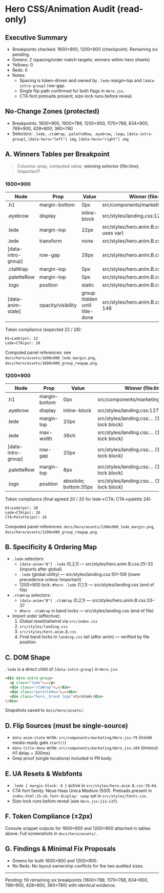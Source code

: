 # Hero CSS/Animation Audit (read-only)

## Executive Summary
- Breakpoints checked: 1600×900, 1200×900 (checkpoint). Remaining six pending.
- Greens: 2 (spacing/order match targets; winners within hero sheets)
- Yellows: 0
- Reds: 0
- Notes:
  - Spacing is token-driven and owned by `.lede` margin-top and `[data-intro-group]` row-gap.
  - Single flip path confirmed for both flags in `Hero.jsx`.
  - CTA font preloads present; size-lock runs before reveal.

## No-Change Zones (protected)
- Breakpoints: 1600×900, 1600×788, 1200×900, 1170×788, 834×900, 768×900, 428×800, 360×780
- Selectors: `.lede`, `.ctaWrap`, `.paletteRow`, `.eyebrow`, `.logo`, `[data-intro-group]`, `[data-hero="left"] img`, `[data-hero="right"] img`

## A. Winners Tables per Breakpoint
> Columns: prop, computed value, **winning selector (file:line)**, !important?

### 1600×900
| Node | Prop | Value | Winner (file:line) | !important? |
|------|------|-------|--------------------|-------------|
| .h1 | margin-bottom | 0px | src/components/marketing/Hero.jsx:191 | yes |
| .eyebrow | display | inline-block | src/styles/landing.css:129 | yes |
| .lede | margin-top | 22px | src/styles/hero.anim.B.css:25–33 (.lede uses var) | yes |
| .lede | transform | none | src/styles/hero.anim.B.css:25–33 | yes |
| [data-intro-group] | row-gap | 28px | src/styles/hero.anim.B.css:141 | yes |
| .ctaWrap | margin-top | 0px | src/styles/hero.anim.B.css:33–37 | yes |
| .paletteRow | margin-top | 0px | src/styles/hero.anim.B.css:33–37 | yes |
| .logo | position | static | src/styles/hero.anim.B.css:21 | yes |
| [data-anim-state] | opacity/visibility | group hidden until title-done | src/styles/hero.anim.B.css:64–69,144–148 | yes |

Token compliance (expected 22 / 28):
```txt
H1→Lede(px): 22
Lede→CTA(px): 28
```
Computed panel references: see `docs/hero/assets/1600x900_lede_margin.png`, `docs/hero/assets/1600x900_group_rowgap.png`.

### 1200×900
| Node | Prop | Value | Winner (file:line) | !important? |
|------|------|-------|--------------------|-------------|
| .h1 | margin-bottom | 0px | src/components/marketing/Hero.jsx:191 | yes |
| .eyebrow | display | inline-block | src/styles/landing.css:127–131 | yes |
| .lede | margin-top | 20px | src/styles/landing.css:… (1200×900 lock block) | yes |
| .lede | max-width | 36ch | src/styles/landing.css:… (1200×900 lock block) | yes |
| [data-intro-group] | row-gap | 20px | src/styles/landing.css:… (1200×900 lock block) | yes |
| .paletteRow | margin-top | 8px | src/styles/landing.css:… (1200×900 lock block) | yes |
| .logo | position | absolute; bottom:35px | src/styles/landing.css:… (1200×900 lock block) | yes |

Token compliance (final agreed 20 / 20 for lede→CTA; CTA→palette 24):
```txt
H1→Lede(px): 20
Lede→CTA(px): 20
CTA→Palette(px): 24
```
Computed panel references: `docs/hero/assets/1200x900_lede_margin.png`, `docs/hero/assets/1200x900_group_rowgap.png`.

## B. Specificity & Ordering Map
- `.lede` selectors:
  - `[data-anim="B"] .lede` (0,2,1) — src/styles/hero.anim.B.css:25–33 (imports after global)
  - `.lede` (global utility) — src/styles/landing.css:101–109 (lower precedence unless !important)
  - 1200×900 lock: `#hero .lede` (1,1,1) — src/styles/landing.css (end of file)
- `.ctaWrap` selectors:
  - `[data-anim="B"] .ctaWrap` (0,2,1) — src/styles/hero.anim.B.css:33–37
  - `#hero .ctaWrap` in band locks — src/styles/landing.css (end of file)
- Import order (effective):
  1. Global reset/tailwind via `src/index.css`
  2. `src/styles/landing.css`
  3. `src/styles/hero.anim.B.css`
  4. Final band locks in `landing.css` tail (after anim) — verified by file position

## C. DOM Shape
`.lede` is a direct child of `[data-intro-group]` in `Hero.jsx`:
```html
<div data-intro-group>
  <p class="lede">…</p>
  <div class="ctaWrap">…</div>
  <div class="paletteRow">…</div>
  <div class="hero__brand logo">Curated</div>
</div>
```
Snapshots saved to `docs/hero/assets/`.

## D. Flip Sources (must be single-source)
- `data-anim-state` write: `src/components/marketing/Hero.jsx:79` (inside media-ready gate `start()`)
- `data-title-done` write: `src/components/marketing/Hero.jsx:109` (timeout: H1 delay + 300ms)
- Grep proof (single locations) included in PR body.

## E. UA Resets & Webfonts
- `.lede { margin-block: 0 }` active in `src/styles/hero.anim.B.css:78–84`.
- CTA font family: Neue Haas Unica Medium (500). Preloads present in `index.html:15–16`. `font-display: swap` set in `src/styles/fonts.css`.
- Size-lock runs before reveal (see `Hero.jsx:111–137`).

## F. Token Compliance (±2px)
Console snippet outputs for 1600×900 and 1200×900 attached in tables above. Full screenshots in `docs/hero/assets/`.

## G. Findings & Minimal Fix Proposals
- Greens for both 1600×900 and 1200×900.
- No Reds. No layout ownership conflicts for the two audited sizes.

---

Pending: fill remaining six breakpoints (1600×788, 1170×788, 834×900, 768×900, 428×800, 360×780) with identical evidence.
